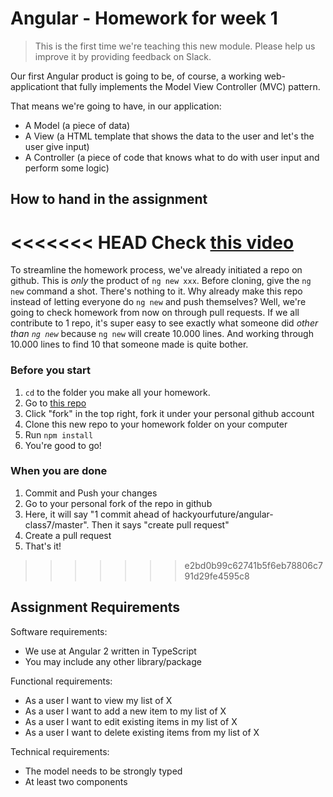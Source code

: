 # Angular - Homework for week 1

> This is the first time we're teaching this new module. Please help us improve it by providing feedback on Slack.

Our first Angular product is going to be, of course, a working web-applicationt that fully implements the Model View Controller (MVC) pattern.

That means we're going to have, in our application:
 - A Model (a piece of data)
 - A View (a HTML template that shows the data to the user and let's the user give input)
 - A Controller (a piece of code that knows what to do with user input and perform some logic)

## How to hand in the assignment
<<<<<<< HEAD
Check [this video](https://youtu.be/-o0yomUVVpU)
=======
To streamline the homework process, we've already initiated a repo on github. This is *only* the product of `ng new xxx`. Before cloning, give the `ng new` command a shot. There's nothing to it. Why already make this repo instead of letting everyone do `ng new` and push themselves? Well, we're going to check homework from now on through pull requests. If we all contribute to 1 repo, it's super easy to see exactly what someone did _other than `ng new`_ because `ng new` will create 10.000 lines. And working through 10.000 lines to find 10 that someone made is quite bother.

### Before you start
1) `cd` to the folder you make all your homework.
2) Go to [this repo](https://github.com/HackYourFuture/angular-class7)
3) Click "fork" in the top right, fork it under your personal github account
4) Clone this new repo to your homework folder on your computer
5) Run `npm install`
6) You're good to go!

### When you are done
1) Commit and Push your changes
2) Go to your personal fork of the repo in github
3) Here, it will say "1 commit ahead of hackyourfuture/angular-class7/master". Then it says "create pull request"
4) Create a pull request
5) That's it!
>>>>>>> e2bd0b99c62741b5f6eb78806c791d29fe4595c8

## Assignment Requirements
Software requirements:
- We use at Angular 2 written in TypeScript
- You may include any other library/package

Functional requirements:
- As a user I want to view my list of X
- As a user I want to add a new item to my list of X
- As a user I want to edit existing items in my list of X
- As a user I want to delete existing items from my list of X

Technical requirements:
- The model needs to be strongly typed
- At least two components